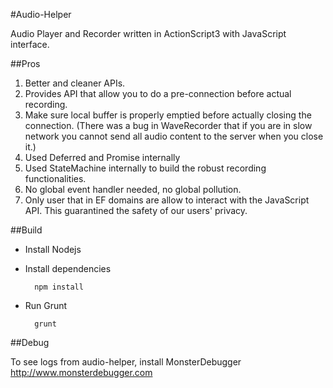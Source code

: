 #Audio-Helper

Audio Player and Recorder written in ActionScript3 with JavaScript interface.

##Pros

1. Better and cleaner APIs.
2. Provides API that allow you to do a pre-connection before actual recording.
3. Make sure local buffer is properly emptied before actually closing the connection. (There was a bug in WaveRecorder that if you are in slow network you cannot send all audio content to the server when you close it.)
4. Used Deferred and Promise internally
5. Used StateMachine internally to build the robust recording functionalities.
6. No global event handler needed, no global pollution.
7. Only user that in EF domains are allow to interact with the JavaScript API. This guarantined the safety of our users' privacy.

##Build

* Install Nodejs
* Install dependencies

        npm install

* Run Grunt

        grunt
   
##Debug

To see logs from audio-helper, install MonsterDebugger <http://www.monsterdebugger.com>
